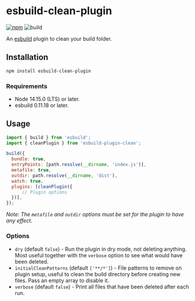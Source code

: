 # esbuild-clean-plugin
[![npm](https://img.shields.io/npm/v/esbuild-clean-plugin.svg)](https://www.npmjs.com/package/esbuild-clean-plugin)
![build](https://github.com/jwilsson/esbuild-clean-plugin-node/workflows/build/badge.svg)

An [esbuild](https://esbuild.github.io/) plugin to clean your build folder.

## Installation
```sh
npm install esbuild-clean-plugin
```

### Requirements
* Node 14.15.0 (LTS) or later.
* esbuild 0.11.18 or later.

## Usage
```js
import { build } from 'esbuild';
import { cleanPlugin } from 'esbuild-plugin-clean';

build({
  bundle: true,
  entryPoints: [path.resolve(__dirname, 'index.js')],
  metafile: true,
  outdir: path.resolve(__dirname, 'dist'),
  watch: true,
  plugins: [cleanPlugin({
      // Plugin options
  })],
});
```

*Note: The `metafile` and `outdir` options must be set for the plugin to have any effect.*

### Options
* `dry` (default `false`) - Run the plugin in dry mode, not deleting anything. Most useful together with the `verbose` option to see what would have been deleted.
* `initialCleanPatterns` (default `['**/*']`) - File patterns to remove on plugin setup, useful to clean the build directory before creating new files. Pass an empty array to disable it.
* `verbose` (default `false`) - Print all files that have been deleted after each run.
